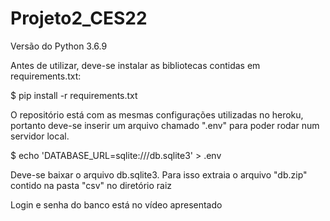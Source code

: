 # Projeto2_CES22

Versão do Python 3.6.9

Antes de utilizar, deve-se instalar as bibliotecas contidas em requirements.txt:

$ pip install -r requirements.txt 


O repositório está com as mesmas configurações utilizadas no heroku, portanto deve-se inserir um arquivo chamado ".env" para poder rodar num servidor local. 

$ echo 'DATABASE_URL=sqlite:///db.sqlite3' > .env


Deve-se baixar o arquivo db.sqlite3. Para isso extraia o arquivo "db.zip" contido na pasta "csv" no diretório raiz

Login e senha do banco está no vídeo apresentado
